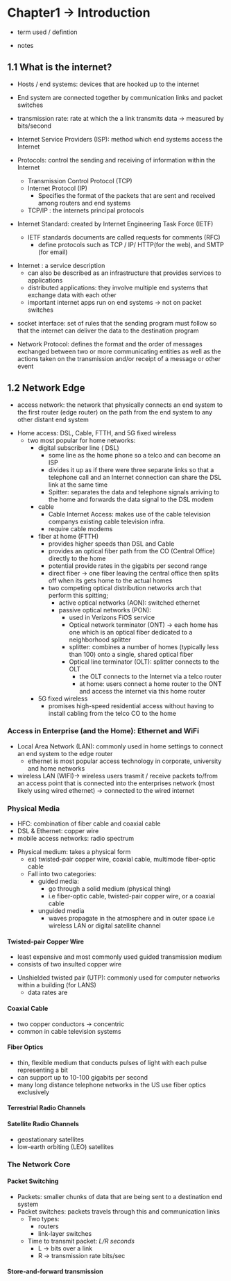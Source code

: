 # Chapter1 -> Introduction 

* term used / defintion

- notes

## 1.1 What is the internet?

* Hosts / end systems: devices that are hooked up to the internet 

- End system are connected together by communication links and packet switches

* transmission rate: rate at which the a link transmits data -> measured by bits/second

* Internet Service Providers (ISP): method which end systems access the Internet

* Protocols: control the sending and receiving of information within the Internet
    * Transmission Control Protocol (TCP)
    *  Internet Protocol (IP)
        - Specifies the format of the packets that are sent and received among routers and end systems
    * TCP/IP : the internets principal protocols

* Internet Standard: created by Internet Engineering Task Force (IETF)
    * IETF standards documents are called requests for comments (RFC)
        - define protocols such as TCP / IP/ HTTP(for the web), and SMTP (for email)

- Internet : a service description
    - can also be described as an infrastructure that provides services to applications 
    * distributed applications: they involve multiple end systems that exchange data with each other 
    - important internet apps run on end systems -> not on packet switches 

* socket interface: set of rules that the sending program must follow so that the internet can deliver the data to the destination program 

* Network Protocol: defines the format and the order of messages exchanged between two or more communicating entities as well as the actions taken on the transmission and/or receipt of a message or other event

## 1.2 Network Edge

* access network: the network that physically connects an end system to the first router (edge router) on the path from the end system to any other distant end system

- Home access: DSL, Cable, FTTH, and 5G fixed wireless
    - two most popular for home networks: 
        * digital subscriber line ( DSL)
            - some line as the home phone so a telco and can become an ISP
            - divides it up as if there were three separate links so that a telephone call and an Internet connection can share the DSL link at the same time
            * Spitter: separates the data and telephone signals arriving to the home and forwards the data signal to the DSL modem
        * cable 
            * Cable Internet Access: makes use of the cable television companys existing cable television infra. 
            - require cable modems 
        * fiber at home (FTTH)
            - provides higher speeds than DSL and Cable 
            - provides an optical fiber path from the CO (Central Office) directly to the home 
            - potential provide rates in the gigabits per second range 
            - direct fiber -> one fiber leaving the central office then splits off when its gets home to the actual homes
            - two competing optical distribution networks arch that perform this spitting;
                * active optical networks (AON): switched ethernet 
                * passive optical networks (PON):
                    - used in Verizons FiOS service 
                    * Optical network terminator (ONT) -> each home has one which is an optical fiber dedicated to a neighborhood splitter 
                    * splitter: combines a number of homes (typically less than 100) onto a single, shared optical fiber 
                    * Optical line terminator (OLT): splitter connects to the OLT
                        - the OLT connects to the Internet via a telco router 
                        - at home: users connect a home router to the ONT and access the internet via this home router 
        * 5G fixed wireless 
            - promises high-speed residential access without having to install cabling from the telco CO to the home 

### Access in Enterprise (and the Home): Ethernet and WiFi

* Local Area Network (LAN): commonly used in home settings to connect an end system to the edge router 
    - ethernet is most popular access technology in corporate, university and home networks
* wireless LAN (WIFI)-> wireless users trasmit / receive packets to/from an access point that is connected into the enterprises network (most likely using wired ethernet) -> connected to the wired internet 

### Physical Media

- HFC: combination of fiber cable and coaxial cable
- DSL & Ethernet: copper wire
- mobile access networks: radio spectrum 
* Physical medium: takes a physical form
    - ex) twisted-pair copper wire, coaxial cable, multimode fiber-optic cable
    - Fall into two categories:
        * guided media:
            - go through a solid medium (physical thing)
            - i.e fiber-optic cable, twisted-pair copper wire, or a coaxial cable
        * unguided media
            - waves propagate in the atmosphere and in outer space 
            i.e wireless LAN or digital satellite channel 

#### Twisted-pair Copper Wire

- least expensive and most commonly used guided transmission medium 
- consists of two insulted copper wire 
* Unshielded twisted pair (UTP): commonly used for computer networks within a building (for LANS)
    - data rates are 

#### Coaxial Cable 

- two copper conductors -> concentric 
- common in cable television systems 

#### Fiber Optics

- thin, flexible medium that conducts pulses of light with each pulse representing a bit
- can support up to 10-100 gigabits per second 
- many long distance telephone networks in the US use fiber optics exclusively 

#### Terrestrial Radio Channels

#### Satellite Radio Channels 
* geostationary satellites
* low-earth orbiting (LEO) satellites 

### The Network Core

#### Packet Switching 
* Packets: smaller chunks of data that are being sent to a destination end system 
* Packet switches: packets travels through this and communication links
    - Two types:
        - routers
        - link-layer switches 
    - Time to transmit packet: *L/R seconds* 
        - L -> bits over a link
        - R -> transmission rate bits/sec 

#### Store-and-forward transmission

